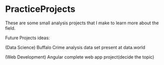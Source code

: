 # PracticeProjects
These are some small analysis projects that I make to learn more about the field.

Future Projects ideas:

(Data Science)
Buffalo Crime analysis data set present at data.world

(Web Development)
Angular complete web app project(decide the topic)

